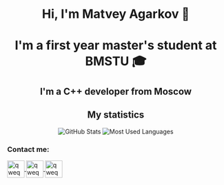 <h1 align='center'>Hi, I'm Matvey Agarkov 👋</h1>
<h1 align='center'>I'm a first year master's student at BMSTU 🎓</h1>
<h2 align='center'>I'm a C++ developer from Moscow</h2>
<h2 align='center'>My statistics</h2>

<p align="center">
  <img src="https://github-readme-stats.vercel.app/api?username=Cpr4z&show_icons=true&theme=radical" alt="GitHub Stats" />
  <img src="https://github-readme-stats.vercel.app/api/top-langs/?username=Cpr4z&layout=compact&theme=radical" alt="Most Used Languages" />
</p>

<h3 align='left'>Contact me:</h3>
<p align='left'>
    <a href="https://vk.com/cpr4z" target="_blank">
        <img align="center"
            src="https://upload.wikimedia.org/wikipedia/commons/thumb/f/f3/VK_Compact_Logo_%282021-present%29.svg/200px-VK_Compact_Logo_%282021-present%29.svg.png"
            alt="qweqweqwe" height="40" width="40" />
    </a>
    <a href="https://t.me/matvey_agarkov" target="_blank">
        <img align="center"
            src="https://proxym.net/wp-content/uploads/2014/09/kak-nastroit-proxy-Telegram.png"
            alt="qweqweqwe" height="40" width="40" />
    </a>
    <a>
      <a href="https://www.linkedin.com/in/cpr4z/" target="_blank">
        <img align="center"
          src = "https://encrypted-tbn0.gstatic.com/images?q=tbn:ANd9GcRokEYt0yyh6uNDKL8uksVLlhZ35laKNQgZ9g&s"
          alt="qweqweqwe" height="40" width="40" />
    </a>
</p>
